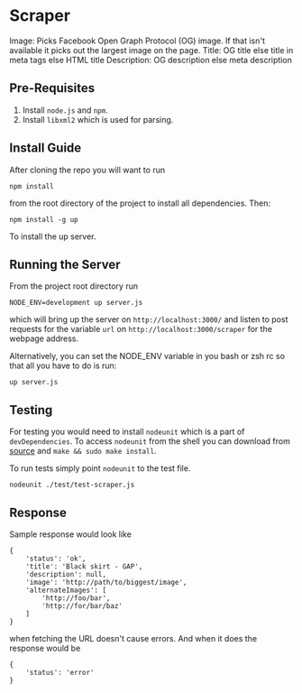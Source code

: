 Scraper
=======
Image: Picks Facebook Open Graph Protocol (OG) image. If that isn't available it picks out the largest image on the page.
Title: OG title else title in meta tags else HTML title
Description: OG description else meta description

Pre-Requisites
--------------
 1. Install `node.js` and `npm`.
 2. Install `libxml2` which is used for parsing.

Install Guide
-------------
After cloning the repo you will want to run

    npm install

from the root directory of the project to install all dependencies. Then:

    npm install -g up

To install the up server.

Running the Server
------------------
From the project root directory run

    NODE_ENV=development up server.js

which will bring up the server on `http://localhost:3000/` and listen to post requests for the variable `url` on `http://localhost:3000/scraper` for the webpage address.

Alternatively, you can set the NODE_ENV variable in you bash or zsh rc so that all you have to do is run:

    up server.js

Testing
-------
For testing you would need to install `nodeunit` which is a part of `devDependencies`. To access `nodeunit` from the shell you can download from [source](https://github.com/caolan/nodeunit) and `make && sudo make install`.

To run tests simply point `nodeunit` to the test file.

    nodeunit ./test/test-scraper.js

Response
--------
Sample response would look like

    {
        'status': 'ok',
        'title': 'Black skirt - GAP',
        'description': null,
        'image': 'http://path/to/biggest/image',
        'alternateImages': [
            'http://foo/bar',
            'http://for/bar/baz'
        ]
    }

when fetching the URL doesn't cause errors. And when it does the response would be

    {
        'status': 'error'
    }